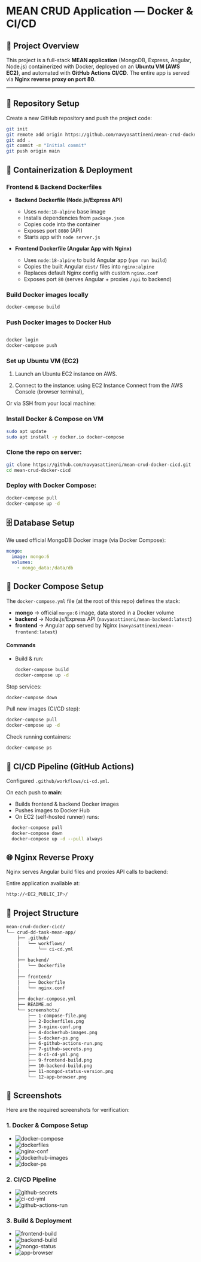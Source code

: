 # MEAN CRUD Application — Docker & CI/CD

## 📖 Project Overview

This project is a full-stack **MEAN application** (MongoDB, Express, Angular, Node.js) containerized with Docker, deployed on an **Ubuntu VM (AWS EC2)**, and automated with **GitHub Actions CI/CD**. The entire app is served via **Nginx reverse proxy on port 80**.

---

## 📂 Repository Setup

Create a new GitHub repository and push the project code:

```bash
git init
git remote add origin https://github.com/navyasattineni/mean-crud-docker-cicd.git
git add .
git commit -m "Initial commit"
git push origin main
```

## 🐳 Containerization & Deployment  

### Frontend & Backend Dockerfiles  

- **Backend Dockerfile (Node.js/Express API)**  
  - Uses `node:18-alpine` base image  
  - Installs dependencies from `package.json`  
  - Copies code into the container  
  - Exposes port `8080` (API)  
  - Starts app with `node server.js`  

- **Frontend Dockerfile (Angular App with Nginx)**  
  - Uses `node:18-alpine` to build Angular app (`npm run build`)  
  - Copies the built Angular `dist/` files into `nginx:alpine`  
  - Replaces default Nginx config with custom `nginx.conf`  
  - Exposes port `80` (serves Angular + proxies `/api` to backend)  

### Build Docker images locally  
```bash
docker-compose build
```

### Push Docker images to Docker Hub
```bash

docker login
docker-compose push
```
### Set up Ubuntu VM (EC2)

1. Launch an Ubuntu EC2 instance on AWS.

2. Connect to the instance:
using EC2 Instance Connect from the AWS Console (browser terminal),

Or via SSH from your local machine:

### Install Docker & Compose on VM
```bash
sudo apt update
sudo apt install -y docker.io docker-compose
```
### Clone the repo on server:
```bash
git clone https://github.com/navyasattineni/mean-crud-docker-cicd.git
cd mean-crud-docker-cicd
```
### Deploy with Docker Compose:
```bash
docker-compose pull
docker-compose up -d
```

## 🗄️ Database Setup

We used official MongoDB Docker image (via Docker Compose):
```yaml
mongo:
  image: mongo:6
  volumes:
    - mongo_data:/data/db
```


## 🐳 Docker Compose Setup
The `docker-compose.yml` file (at the root of this repo) defines the stack:

- **mongo** → official `mongo:6` image, data stored in a Docker volume  
- **backend** → Node.js/Express API (`navyasattineni/mean-backend:latest`)  
- **frontend** → Angular app served by Nginx (`navyasattineni/mean-frontend:latest`)  

#### Commands
- Build & run:
  ```bash
  docker-compose build
  docker-compose up -d
  ```
Stop services:
```bash
docker-compose down
```
Pull new images (CI/CD step):
```bash
docker-compose pull
docker-compose up -d
```
Check running containers:
```bash
docker-compose ps
```


## 🔄 CI/CD Pipeline (GitHub Actions)

Configured `.github/workflows/ci-cd.yml`.

On each push to **main**:

- Builds frontend & backend Docker images  
- Pushes images to Docker Hub  
- On EC2 (self-hosted runner) runs:
```bash
  docker-compose pull
  docker-compose down
  docker-compose up -d --pull always
```

## 🌐 Nginx Reverse Proxy

Nginx serves Angular build files and proxies API calls to backend:

Entire application available at:
```bash
http://<EC2_PUBLIC_IP>/
```

## 📂 Project Structure

```bash
mean-crud-docker-cicd/
└── crud-dd-task-mean-app/
    ├── .github/
    │   └── workflows/
    │       └── ci-cd.yml       
    │
    ├── backend/
    │   └── Dockerfile          
    │
    ├── frontend/
    │   ├── Dockerfile           
    │   └── nginx.conf           
    │
    ├── docker-compose.yml      
    ├── README.md                
    └── screenshots/             
		├── 1-compose-file.png              
		├── 2-Dockerfiles.png              
		├── 3-nginx-conf.png                
		├── 4-dockerhub-images.png        
		├── 5-docker-ps.png               
		├── 6-github-actions-run.png               
		├── 7-github-secrets.png                   
		├── 8-ci-cd-yml.png                         
		├── 9-frontend-build.png                     
		├── 10-backend-build.png                    
		├── 11-mongod-status-version.png       
		└── 12-app-browser.png           
```

## 📸 Screenshots

Here are the required screenshots for verification:

### 1. Docker & Compose Setup
- ![docker-compose](crud-dd-task-mean-app/screenshots/1-compose-file.png)
- ![dockerfiles](crud-dd-task-mean-app/screenshots/2-Dockerfiles.png)
- ![nginx-conf](crud-dd-task-mean-app/screenshots/3-nginx-conf.png)
- ![dockerhub-images](crud-dd-task-mean-app/screenshots/4-dockerhub-images.png)
- ![docker-ps](crud-dd-task-mean-app/screenshots/5-docker-ps.png)

### 2. CI/CD Pipeline
- ![github-secrets](crud-dd-task-mean-app/screenshots/6-github-secrets.png)
- ![ci-cd-yml](crud-dd-task-mean-app/screenshots/7-ci-cd-yml.png)
- ![github-actions-run](crud-dd-task-mean-app/screenshots/8-github-actions-run.png)

### 3. Build & Deployment
- ![frontend-build](crud-dd-task-mean-app/screenshots/9-frontend-build.png)
- ![backend-build](crud-dd-task-mean-app/screenshots/10-backend-build.png)
- ![mongo-status](crud-dd-task-mean-app/screenshots/11-mongod-status-version.png)
- ![app-browser](crud-dd-task-mean-app/screenshots/12-app-browser.png)
